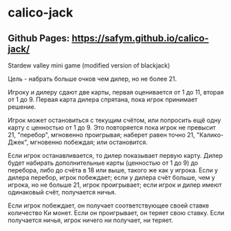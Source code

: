 # calico-jack

## Github Pages: https://safym.github.io/calico-jack/

Stardew valley mini game (modified version of blackjack)

Цель - набрать больше очков чем дилер, но не более 21.

Игроку и дилеру сдают две карты, первая оценивается от 1 до 11, вторая от 1 до 9. Первая карта дилера спрятана, пока игрок принимает решение.

Игрок может остановиться с текущим счётом, или попросить ещё одну карту с ценностью от 1 до 9. Это повторяется пока игрок не превысит 21, "перебор", мгновенно проигрывая; наберет равен точно 21, "Калико-Джек", мгновенно побеждая; или остановится.

Если игрок останавливается, то дилер показывает первую карту. Дилер будет набирать дополнительные карты (ценностью от 1 до 9) до перебора, либо до счёта в 18 или выше, такого же как у игрока. Если у дилера перебор, игрок побеждает; если у дилера счёт больше, чем у игрока, но не больше 21, игрок проигрывает; если игрок и дилер имеют одинаковый счёт, получается ничья.

Если игрок побеждает, он получает соответствующее своей ставке количество Ки монет. Если он проигрывает, он теряет свою ставку. Если получается ничья, игрок ничего ни получает, ни теряет. 

